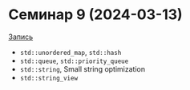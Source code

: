 # Семинар 9 (2024-03-13)

[Запись](https://runtime.video.cloud.yandex.net/player/video/vplvhw24rglfa5x32txz?autoplay=0&mute=0)

* `std::unordered_map`, `std::hash`
* `std::queue`, `std::priority_queue`
* `std::string`, Small string optimization
* `std::string_view`
